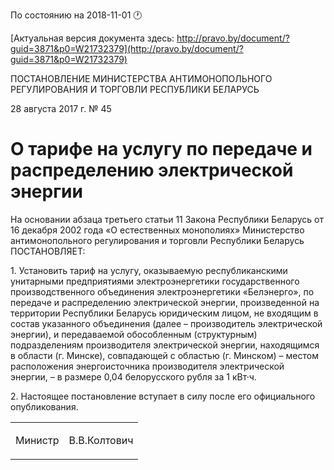 По состоянию на 2018-11-01 &#x1F550;

[Актуальная версия документа здесь: http://pravo.by/document/?guid=3871&p0=W21732379](http://pravo.by/document/?guid=3871&p0=W21732379)

<p>ПОСТАНОВЛЕНИЕ МИНИСТЕРСТВА АНТИМОНОПОЛЬНОГО РЕГУЛИРОВАНИЯ И ТОРГОВЛИ РЕСПУБЛИКИ БЕЛАРУСЬ</p>
<p>28 августа 2017 г. № 45</p>
<h1>О тарифе на услугу по передаче и распределению электрической энергии</h1>
<p>На основании абзаца третьего статьи 11 Закона Республики Беларусь от 16 декабря 2002 года «О естественных монополиях» Министерство антимонопольного регулирования и торговли Республики Беларусь ПОСТАНОВЛЯЕТ:</p>
<p>1. Установить тариф на услугу, оказываемую республиканскими унитарными предприятиями электроэнергетики государственного производственного объединения электроэнергетики «Белэнерго», по передаче и распределению электрической энергии, произведенной на территории Республики Беларусь юридическим лицом, не входящим в состав указанного объединения (далее – производитель электрической энергии), и передаваемой обособленным (структурным) подразделениям производителя электрической энергии, находящимся в области (г. Минске), совпадающей с областью (г. Минском) – местом расположения энергоисточника производителя электрической энергии, – в размере 0,04 белорусского рубля за 1 кВт·ч.</p>
<p>2. Настоящее постановление вступает в силу после его официального опубликования.</p>
<p></p>
<table><tr>
<td><p>Министр</p></td>
<td><p>В.В.Колтович</p></td>
</tr></table>
<p></p>